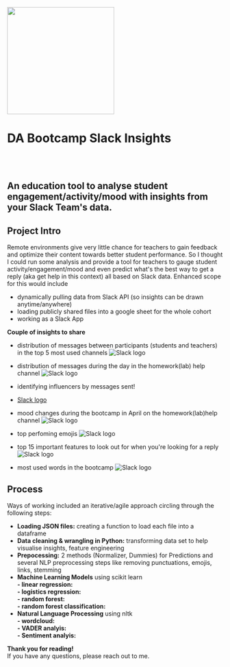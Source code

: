 <img src="https://github.com/lillaszulyovszky/ironhack-final-project/blob/main/presentation/slack.png" width="250" height="250">

# DA Bootcamp Slack Insights 
<br/><br/>
## An education tool to analyse student engagement/activity/mood with insights from your Slack Team's data.

## Project Intro
Remote environments give very little chance for teachers to gain feedback and optimize their content towards better student performance. So I thought I could run some analysis and provide a tool for teachers to gauge student activity/engagement/mood and even predict what's the best way to get a reply (aka get help in this context) all based on Slack data. 
Enhanced scope for this would include 
- dynamically pulling data from Slack API (so insights can be drawn anytime/anywhere)
- loading publicly shared files into a google sheet for the whole cohort
- working as a Slack App

**Couple of insights to share**
- distribution of messages between participants (students and teachers) in the top 5 most used channels
![Slack logo](https://github.com/lillaszulyovszky/ironhack-final-project/blob/main/presentation/participant_activity.png)

- distribution of messages during the day in the homework(lab) help channel
![Slack logo](https://github.com/lillaszulyovszky/ironhack-final-project/blob/main/presentation/labhelp_activity.png?raw=true)

- identifying influencers by messages sent!
- [Slack logo](https://github.com/lillaszulyovszky/ironhack-final-project/blob/main/presentation/student_activity.png?raw=true)

- mood changes during the bootcamp in April on the homework(lab)help channel
![Slack logo](https://github.com/lillaszulyovszky/ironhack-final-project/blob/main/presentation/labhelp_positivity.png)

- top perfoming emojis
![Slack logo](https://github.com/lillaszulyovszky/ironhack-final-project/blob/main/presentation/reactions.png?raw=true)

- top 15 important features to look out for when you're looking for a reply
![Slack logo](https://github.com/lillaszulyovszky/ironhack-final-project/blob/main/presentation/top15_features.png?raw=true)

- most used words in the bootcamp
![Slack logo](https://github.com/lillaszulyovszky/ironhack-final-project/blob/main/presentation/wordcloud.png?raw=true)


## Process
Ways of working included an iterative/agile approach circling through the following steps:

- **Loading JSON files:** creating a function to load each file into a dataframe<br/>
- **Data cleaning & wrangling in Python:** transforming data set to help visualise insights, feature engineering<br/>
- **Prepocessing:** 2 methods (Normalizer, Dummies) for Predictions and several NLP preprocessing steps like removing punctuations, emojis, links, stemming<br/>
- **Machine Learning Models** using scikit learn<br/>
**- linear regression:** <br/>
**- logistics regression:** <br/>
**- random forest:** <br/>
**- random forest classification:** <br/>
- **Natural Language Processing** using nltk<br/>
**- wordcloud:** <br/>
**- VADER analyis:** <br/>
**- Sentiment analyis:** <br/>

**Thank you for reading!** <br/>
If you have any questions, please reach out to me.<br/><br/>
